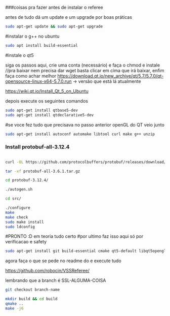 ###coisas pra fazer antes de instalar o referee

antes de tudo dá um
update e um upgrade por boas práticas

```bash
sudo apt-get update && sudo apt-get upgrade
```

#instalar o g++ no ubuntu

```bash
sudo apt install build-essential
```

#instale o qt5  

siga os passos aqui, crie uma conta (necessário) e faça o chmod e instale 
//pra baixar nem precisa dar wget basta clicar em cima que irá baixar, enfim faça como achar melhor 
https://download.qt.io/new_archive/qt/5.7/5.7.0/qt-opensource-linux-x64-5.7.0.run -> versão que está lá atualmente

https://wiki.qt.io/Install_Qt_5_on_Ubuntu

depois execute os seguintes comandos
```bash
sudo apt-get install qtbase5-dev
sudo apt-get install qtdeclarative5-dev
```

#se voce fez tudo que precisava no passo anterior openGL do QT veio junto 

```bash
sudo apt-get install autoconf automake libtool curl make g++ unzip
```

### Install protobuf-all-3.12.4

```bash

curl -OL https://github.com/protocolbuffers/protobuf/releases/download/v3.12.4/protobuf-all-3.12.4.tar.gz

tar -xf protobuf-all-3.6.1.tar.gz

cd protobuf-3.12.4/

./autogen.sh

cd src/

./configure
make
make check
sudo make install
sudo ldconfig 
```

#PRONTO :D em teoria tudo certo
#por ultimo faz isso aqui só por verificacao e safety

```bash
sudo apt-get install git build-essential cmake qt5-default libqt5opengl5-dev libgl1-mesa-dev libglu1-mesa-dev libprotobuf-dev protobuf-compiler libode-dev libboost-dev
```

agora faça o que se pede no readme do e execute tudo

https://github.com/robocin/VSSReferee/ 

lembrando que a branch é SSL-ALGUMA-COISA
```bash
git checkout branch-name
```

```bash
mkdir build && cd build
qmake ..
make -j6
```

